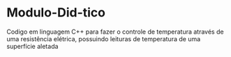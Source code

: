 # Modulo-Did-tico
Codigo em linguagem C++ para fazer o controle de temperatura através de uma resistência elétrica, possuindo leituras de temperatura de uma superfície aletada
